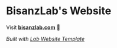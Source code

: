 
# BisanzLab's Website

Visit **[bisanzlab.com](http://bisanzlab.com)** 🚀

_Built with [Lab Website Template](https://greene-lab.gitbook.io/lab-website-template-docs)_

